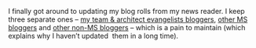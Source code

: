 I finally got around to updating my blog rolls from my news reader. I
keep three separate ones – [my team & architect evangelists
bloggers](http://devhawk.net/neat.opml.aspx), [other MS
bloggers](http://devhawk.net/msftblogroll.opml.aspx) and [other non-MS
bloggers](http://devhawk.net/blogroll.opml.aspx) – which is a pain to
maintain (which explains why I haven’t updated  them in a long time).
